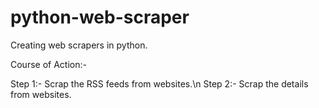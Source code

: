 python-web-scraper
==================

Creating web scrapers in python.

Course of Action:-

Step 1:- Scrap the RSS feeds from websites.\n
Step 2:- Scrap the details from websites.

